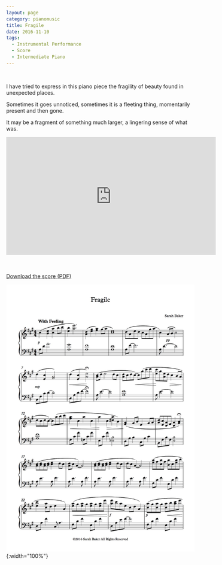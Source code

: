 ```yaml
---
layout: page
category: pianomusic
title: Fragile
date: 2016-11-10
tags:
  - Instrumental Performance
  - Score
  - Intermediate Piano
---
```


&nbsp;

I have tried to express in this piano piece the fragility of beauty found in unexpected places.

Sometimes it goes unnoticed, sometimes it is a fleeting thing, momentarily present and then gone.

It may be a fragment of something much larger, a lingering sense of what was.

<iframe width="560" height="315" src="https://www.youtube.com/embed/dwrHj99RWOs" frameborder="0" allowfullscreen></iframe>

&nbsp;

[Download the score (PDF)](/public/files/fragile.pdf)

![Fragile score example](/public/images/scores/fragile.jpg){:width="100%"}